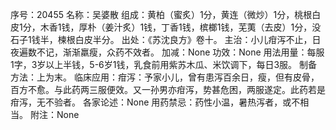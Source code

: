 序号：20455
名称：吴婆散
组成：黄柏（蜜炙）1分，黄连（微炒）1分，桃根白皮1分，木香1钱，厚朴（姜汁炙）1钱，丁香1钱，槟榔1钱，芜荑（去皮）1分，没石子1钱半，楝根白皮半分。
出处：《苏沈良方》卷十。
主治：小儿疳泻不止，日夜遍数不记，渐渐羸瘦，众药不效者。
加减：None
功效：None
用法用量：每服1字，3岁以上半钱，5-6岁1钱，乳食前用紫苏木瓜、米饮调下，每日3服。
制备方法：上为末。
临床应用：疳泻：予家小儿，曾有患泻百余日，瘦，但有皮骨，百方不愈。与此药两三服便效。又一孙男亦疳泻，势甚危困，两服遂定。此药若是疳泻，无不验者。
各家论述：None
用药禁忌：药性小温，暑热泻者，或不相当。
附注：None
